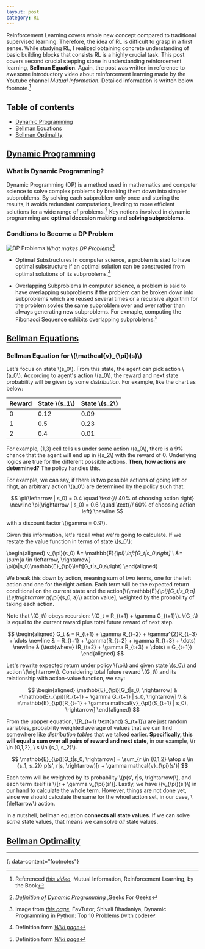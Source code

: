 ```yaml
---
layout: post
category: RL
---
```


Reinforcement Learning covers whole new concept compared to traditional supervised learning. Therefore, the idea of RL is difficult to grasp in a first sense. While studying RL, I realized obtaining concrete understanding of basic building blocks that consists RL is a highly crucial task. This post covers second crucial stepping stone in understanding reinforcement learning, **Bellman Equation**. Again, the post was written in reference to awesome introductory video about reinforcement learning made by the Youtube channel *Mutual Information*. Detailed information is written below footnote.[^1]

## Table of contents

- [Dynamic Programming](#dynamic-programming)
- [Bellman Equations](#bellman-equation)
- [Bellman Optimality](#bellman-optimality)

## [Dynamic Programming](#dynamic-programming)

### What is Dynamic Programming?

Dynamic Programming (DP) is a method used in mathematics and computer science to solve complex problems by breaking them down into simpler subproblems.  By solving each subproblem only once and storing the results, it avoids redundant computations, leading to more efficient solutions for a wide range of problems.[^2] Key notions involved in dynamic programming are **optimal decesion making** and **solving subproblems**.

### Condtions to Become a DP Problem

![DP Problems](https://favtutor.com/resources/images/uploads/blobid0.png)
*What makes DP Problems*[^3]

- Optimal Substructures
  In computer science, a problem is siad to have optimal substructure if an optimal solution can be constructed from optimal solutions of its subproblems.[^5]

- Overlapping Subproblems
  In computer science, a problem is said to have overlapping subproblems if the problem can be broken down into subproblems which are reused several times or a recursive algorithm for the problem sovles the same subproblem over and over rather than always generating new subproblems. For exmaple, computing the Fibonacci Sequence exhibits overlapping subproblems.[^4]

## [Bellman Equations](#bellman-equation)

### Bellman Equation for \\(\mathcal{v}_{\pi}(s)\\)

Let's focus on state \\(s_0\\). From this state, the agent can pick action \\(a_0\\). According to agent's action \\(a_0\\), the reward and next state probability will be given by some *distribution*. For example, like the chart as below:

| Reward        | State \\(s_1\\) | State \\(s_2\\) |
| ------------- |-----------------|-----------------|
| 0             | 0.12            | 0.09            |
| 1             | 0.5             | 0.23            |
| 2             | 0.4             | 0.01            |

For example, (1,3) cell tells us under some action \\(a_0\\), there is a 9% chance that the agent will end up in \\(s_2\\) with the reward of 0. Underlying logics are true for the different possible actions. **Then, how actions are determined?** The policy handles this.

For example, we can say, if there is two possible actions of going left or rihgt, an arbitrary action \\(a_0\\) are determined by the policy such that:

$$
\pi(\leftarrow | s_0) = 0.4 \quad \text{// 40% of choosing action right} \newline
\pi(\rightarrow | s_0) = 0.6 \quad \text{// 60% of choosing action left} \newline
$$

with a discount factor \\(\gamma = 0.9\\).

Given this information, let's recall what we're going to calculate. If we restate the value function in terms of state \\(s_0\\):

\begin{aligned}
v_{\pi}(s_0) 
&= \mathbb{E}_{\pi}\left[G_t|s_0\right] \\
&= \sum_{a \in \leftarrow, \rightarrow} \pi(a|s_0)\mathbb{E}_{\pi}\left[G_t|s_0,a\right]
\end{aligned}

We break this down by action, meaning sum of two terms, one for the left action and one for the right action. Each term will be the expected return conditional on the current state and the action\[\\(\mathbb{E}_{\pi}\[G_t\|s_0,a\] \Leftrightarrow q_{\pi}(s_0, a)\\) action value\], weighted by the probability of taking each action. 

Note that \\(G_t\\) obeys recursion: \\(G_t = R_{t+1} + \gamma G_{t+1}\\). \\(G_t\\) is equal to the current reward plus total future reward of next step.

$$
\begin{aligned}
G_t 
& = R_{t+1} + \gamma R_{t+2} + \gamma^{2}R_{t+3} + \dots \newline
& = R_{t+1} + \gamma(R_{t+2} + \gamma R_{t+3} + \dots) \newline
& (\text{where} (R_{t+2} + \gamma R_{t+3} + \dots) = G_{t+1})
\end{aligned}
$$

Let's rewrite expected return under policy \\(\pi\\) and given state \\(s_0\\) and action \\(\rightarrow\\). Considering total future reward \\(G_t\\) and its relationship with action-value function, we say:

$$
\begin{aligned}
\mathbb{E}_{\pi}[G_t|s_0, \rightarrow]
& =\mathbb{E}_{\pi}[R_{t+1} + \gamma G_{t+1} | s_0, \rightarrow] \\
& =\mathbb{E}_{\pi}[R_{t+1} + \gamma mathcal{v}_{\pi}(S_{t+1} | s_0), \rightarrow]
\end{aligned}
$$

From the uppper equation, \\(R_{t+1} \text{and} S_{t+1}\\) are just random variables, probability weighted average of values that we can find somewhere like *distribution tables* that we talked earlier. **Specifically, this will equal a sum over all pairs of reward and next state**, in our example, \\(r \in {0,1,2}, \ s \in {s_1, s_2}\\).

$$
\mathbb{E}_{\pi}[G_t|s_0, \rightarrow] 
= \sum_{r \in {0,1,2} \atop s \in {s_1, s_2}} p(s', r|s, \rightarrow)[r + \gamma mathcal{v}_{\pi}(s')]
$$

Each term will be weighted by its probability \\(p(s', r\|s, \rightarrow)\\), and each term itself is \\(\[r + \gamma v_{\pi}(s')\]. Lastly, we have \\(v_{\pi}(s')\\) in our hand to calculate the whole term. However, things are not done yet, since we should calculate the same for the whoel aciton set, in our case, \\(\leftarrow\\) action.

In a nutshell, bellman equation **connects all state values**. If we can solve *some* state values, that means we can solve *all* state values.

## [Bellman Optimality](#bellman-optimality)


---
{: data-content="footnotes"}

[^1]: Referenced *[this video](https://youtu.be/NFo9v_yKQXA?si=j2BCf36NgJYOfF2K)*, Mutual Information, Reinforcement Learning, by the Book
[^2]: *[Definition of Dynamic Programming](https://www.geeksforgeeks.org/dynamic-programming/)* ,Geeks For Geeks
[^3]: Image from *[this page](https://favtutor.com/resources/images/uploads/blobid0.png)*, FavTutor, Shivali Bhadaniya, Dynamic Programming in Python: Top 10 Problems (with code)
[^4]: Definition form *[Wiki page](https://en.wikipedia.org/wiki/Optimal_substructure#:~:text=In%20computer%20science%2C%20a%20problem,greedy%20algorithms%20for%20a%20problem.)*
[^5]: Definition form *[Wiki page](https://en.wikipedia.org/wiki/Overlapping_subproblems#:~:text=In%20computer%20science%2C%20a%20problem,than%20always%20generating%20new%20subproblems.)*
